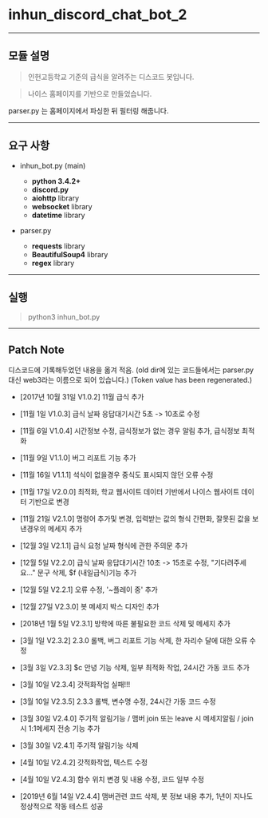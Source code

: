 inhun_discord_chat_bot_2
============

- - -

모듈 설명
 -------------

> 인헌고등학교 기준의 급식을 알려주는 디스코드 봇입니다.

> 나이스 홈페이지를 기반으로 만들었습니다.

parser.py 는 홈페이지에서 파싱한 뒤 필터링 해줍니다.


- - -

요구 사항
---------
- inhun_bot.py (main)
  - __python 3.4.2+__
  - __discord.py__
  - __aiohttp__ library
  - __websocket__ library
  - __datetime__ library

- parser.py
  - __requests__ library
  - __BeautifulSoup4__ library
  - __regex__ library

- - -

실행
-----------

>python3 inhun_bot.py

- - -

Patch Note
-----------
디스코드에 기록해두었던 내용을 옮겨 적음.
(old dir에 있는 코드들에서는 parser.py 대신 web3라는 이름으로 되어 있습니다.)
(Token value has been regenerated.)

- [2017년 10월 31일 V1.0.2] 11월 급식 추가
- [11월 1일 V1.0.3] 급식 날짜 응답대기시간 5초 -> 10초로 수정
- [11월 6일 V1.0.4] 시간정보 수정, 급식정보가 없는 경우 알림 추가, 급식정보 최적화
- [11월 9일 V1.1.0] 버그 리포트 기능 추가
- [11월 16일 V1.1.1] 석식이 없을경우 중식도 표시되지 않던 오류 수정
- [11월 17일 V2.0.0] 최적화, 학교 웹사이트 데이터 기반에서 나이스 웹사이트 데이터 기반으로 변경 
- [11월 21일 V2.1.0] 명령어 추가및 변경, 입력받는 값의 형식 간편화, 잘못된 값을 보낸경우의 메세지 추가
- [12월 3일 V2.1.1] 급식 요청 날짜 형식에 관한 주의문 추가
- [12월 5일 V2.2.0] 급식 날짜 응답대기시간 10초 -> 15초로 수정, "기다려주세요..." 문구 삭제, $f (내일급식)기능 추가
- [12월 5일 V2.2.1] 오류 수정, '~플레이 중' 추가
- [12월 27일 V2.3.0] 봇 메세지 박스 디자인 추가
- [2018년 1월 5일 V2.3.1] 방학에 따른 불필요한 코드 삭제 및 메세지 추가
- [3월 1일 V2.3.2] 2.3.0 롤백, 버그 리포트 기능 삭제, 한 자리수 달에 대한 오류 수정
- [3월 3일 V2.3.3] $c 안녕 기능 삭제, 일부 최적화 작업, 24시간 가동 코드 추가
- [3월 10일 V2.3.4] 갓적화작업 실패!!!
- [3월 10일 V2.3.5] 2.3.3 롤백, 변수명 수정, 24시간 가동 코드 수정
- [3월 30일 V2.4.0] 주기적 알림기능 / 맴버 join 또는 leave 시 메세지알림 / join시 1:1메세지 전송 기능 추가
- [3월 30일 V2.4.1] 주기적 알림기능 삭제
- [4월 10일 V2.4.2] 갓적화작업, 텍스트 수정
- [4월 10일 V2.4.3] 함수 위치 변경 및 내용 수정, 코드 일부 수정

- [2019년 6월 14일 V2.4.4] 맴버관련 코드 삭제, 봇 정보 내용 추가, 1년이 지나도 정상적으로 작동 테스트 성공
